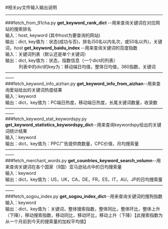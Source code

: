 #相关py文件输入输出说明
***
###fetch\_from\_91cha.py
<b> get\_keyword\_rank\_dict </b>--用来查询关键词在对应网站的搜索排名
<br>输入：host,&nbsp;keyword&nbsp;(其中host为要查询的网站)
<br>输出：dict,&nbsp;key值为：状态(成功与否)，排名(50名以内名次，或50名以外)，关键词，host
<b> get\_keyword\_baidu\_index </b>--用来查询关键词的百度指数
<br>输入：关键词列表（默认还是单个关键词）
<br>输出：dict,&nbsp;key值为：状态，指数信息（一个dict的列表）
<br>&nbsp;&nbsp;&nbsp;&nbsp;&nbsp;&nbsp;&nbsp;&nbsp;&nbsp;&nbsp;
列表中的dict的key为：移动端日均值，整体日均值，360指数，关键词
——————————————————————————————————————<br>
###fetch\_keyword\_info\_aizhan.py
<b>get\_keyword\_info\_from\_aizhan</b>--用来查询爱站给出的关键词热度结果
<br>输入：keyword
<br>输出：dict，key值为：PC端日热度，移动端日热度，长尾关键词数量，收录数
——————————————————————————————————————<br>
###fetch\_keyword\_stat\_keywordspy.py
<b>get\_keyword\_statistics\_keywordspy\_dict</b>--用来查询keywordspy给出的关键词统计结果
<br>输入：keyword
<br>输出：dict，key值为：PPC广告提供商数量，CPC价值，月均搜索量
——————————————————————————————————————<br>
###fetch\_merchant\_words.py
<b>get\_countries\_keyword\_search\_volumn</b>--用来查询关键词在各个国家（9国）亚马逊站点中的日均搜索量
<br>输入：keyword
<br>输出：dict，key值为：US，UK，CA，DE，FR，ES，IT，AU，JP的日均搜索量
——————————————————————————————————————<br>
###fetch\_sogou\_index.py
<b>get\_sogou\_index\_dict</b>--用来查询关键词的搜狗指数
<br>输入：keyword
<br>输出：dict，key值为：关键词，整体搜索指数，整体同比，整体环比，整体上升（下降），移动搜索指数，移动同比，移动环比，移动上升（下降）【此搜索指数为从一个月前到今天的搜索量的加权平均值】